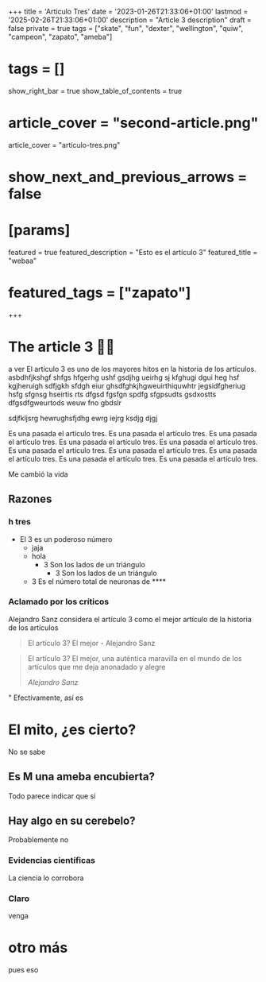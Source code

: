 +++
title = 'Articulo Tres'
date = '2023-01-26T21:33:06+01:00'
lastmod = '2025-02-26T21:33:06+01:00'
description = "Article 3 description"
draft = false
private = true
tags = ["skate", "fun", "dexter", "wellington", "quiw", "campeon", "zapato", "ameba"]
# tags = []
show_right_bar = true
show_table_of_contents = true
# article_cover = "second-article.png"
article_cover = "articulo-tres.png"
# show_next_and_previous_arrows = false
# [params]
featured = true
featured_description = "Esto es el artículo 3"
featured_title = "webaa"
# featured_tags = ["zapato"]
+++

<!-- TODO poner el texto normal, no centrado -->
# The article 3 🏳‍🌈
a ver
El artículo 3 es uno de los mayores hitos en la historia de los artículos. asbdhfjkshgf shfgs hfgerhg ushf gsdjhg ueirhg sj kfghugi dgui heg hsf kgjheruigh sdfjgkh sfdgh eiur ghsdfghkjhgweuirthiquwhtr jegsidfgheriug hsfg sfgnsg hseirtis rts dfgsd fgsfgn spdfg sfgpsudts gsdxostts dfgsdfgweurtods weuw fno gbdslr

sdjfkljsrg hewrughsfjdhg ewrg iejrg ksdjg djgj 

Es una pasada el artículo tres. Es una pasada el artículo tres. Es una pasada el artículo tres. Es una pasada el artículo tres. Es una pasada el artículo tres. Es una pasada el artículo tres. Es una pasada el artículo tres. Es una pasada el artículo tres. Es una pasada el artículo tres. Es una pasada el artículo tres. 

Me cambió la vida
## Razones

### h tres
- El 3 es un poderoso número
	- jaja
    - hola
		- 3 Son los lados de un triángulo
			- 3 Son los lados de un triángulo
    - 3 Es el número total de neuronas de ****

### Aclamado por los críticos

Alejandro Sanz considera el artículo 3 como el mejor artículo de la historia de los artículos

> El artículo 3? El mejor - Alejandro Sanz

> <p>El artículo 3? El mejor, una auténtica maravilla en el mundo de los artículos que me deja anonadado y alegre </p><cite>Alejandro Sanz</cite>


" Efectivamente, así es

# El mito, ¿es cierto?

No se sabe

## Es M una ameba encubierta?

Todo parece indicar que sí

## Hay algo en su cerebelo?

Probablemente no

### Evidencias científicas

La ciencia lo corrobora

### Claro

venga

# otro más

pues eso